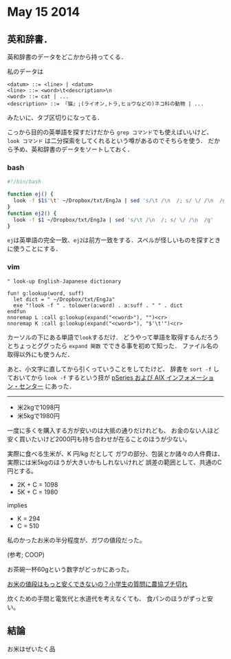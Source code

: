 # May 15 2014

## 英和辞書．

英和辞書のデータをどこかから持ってくる．

私のデータは

```
<datum> ::= <line> | <datum>
<line> ::= <word>\t<description>\n
<word> ::= cat | ...
<description> ::= 『猫』;(ライオン,トラ,ヒョウなどの)ネコ科の動物 | ...
```

みたいに、タブ区切りになってる．

こっから目的の英単語を探すだけだから `grep コマンド`でも使えばいいけど、
`look コマンド` は二分探索をしてくれるという噂があるのでそちらを使う．
だから予め、英和辞書のデータをソートしておく．

### bash

``` bash
#!/bin/bash

function ej() {
  look -f $1$'\t' ~/Dropbox/txt/EngJa | sed 's/\t /\n  /; s/ \/ /\n  /g'
}
function ej2() {
  look -f $1 ~/Dropbox/txt/EngJa | sed 's/\t /\n  /; s/ \/ /\n  /g'
}
```

`ej`は英単語の完全一致、`ej2`は前方一致をする．スペルが怪しいものを探すときに使うことにする．

### vim

```vim
" look-up English-Japanese dictionary

fun! g:lookup(word, suff)
  let dict = " ~/Dropbox/txt/EngJa"
  exe "!look -f " . tolower(a:word) . a:suff . " " . dict
endfun
nnoremap L :call g:lookup(expand("<cword>"), "")<cr>
nnoremap K :call g:lookup(expand("<cword>"), "$'\t'")<cr>
```

カーソルの下にある単語で`look`するだけ．
どうやって単語を取得するんだろうとちょっとググったら
`expand 関数` でできる事を初めて知った．
ファイル名の取得以外にも使うんだ．

あと、小文字に直してから引くっていうことをしてたけど、
辞書を
`sort -f`
しておいてから
`look -f`
するという技が
[pSeries および AIX インフォメーション・センター](http://publib.boulder.ibm.com/infocenter/pseries/v5r3/index.jsp?topic=/com.ibm.aix.cmds/doc/aixcmds3/look.htm)
にあった．


---

- 米2kgで1098円
- 米5kgで1980円

一度に多くを購入する方が安いのは大抵の通りだけれども、
お金のない人ほど安く買いたいけど2000円も持ち合わせが在ることのほうが少ない。

実際に食べる生米が、K 円/kg だとして
ガワの部分、包装とか諸々の人件費は、実際には米5kgのほうが大きいかもしれないけれど
誤差の範囲として、共通のC円とする。

- 2K + C = 1098
- 5K + C = 1980

implies

- K = 294
- C = 510

私のかったお米の半分程度が、ガワの値段だった。

(参考; COOP)

お茶碗一杯60gという数字がどっかにあった。

[お米の値段はもっと安くできないの？小学生の質問に農協ブチ切れ](http://1000nichi.blog73.fc2.com/blog-entry-4212.html)

炊くための手間と電気代と水道代を考えなくても、
食パンのほうがずっと安い。

## 結論
お米はぜいたく品
